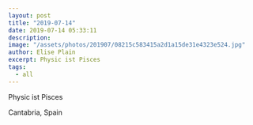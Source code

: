 ```yaml
---
layout: post
title: "2019-07-14"
date: 2019-07-14 05:33:11
description: 
image: "/assets/photos/201907/08215c583415a2d1a15de31e4323e524.jpg"
author: Elise Plain
excerpt: Physic ist Pisces
tags: 
  - all
---
```


Physic ist Pisces
<p></p>
Cantabria, Spain